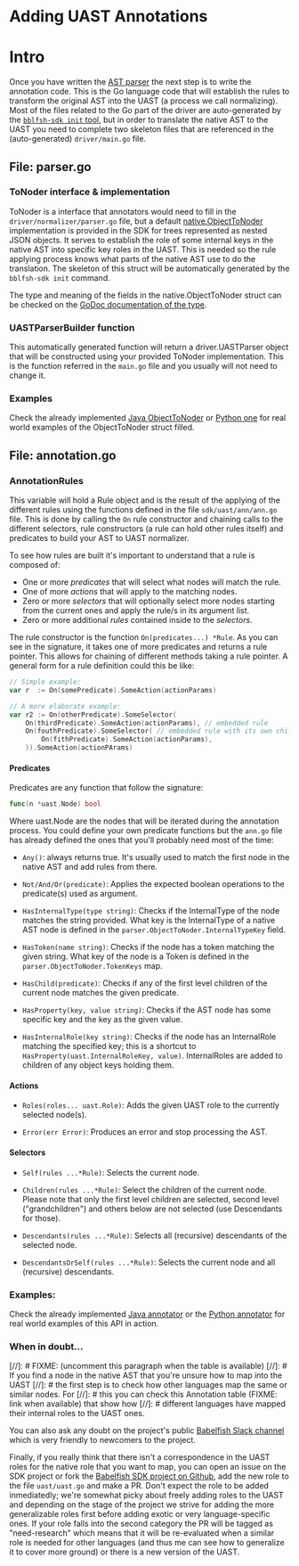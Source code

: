 # Adding UAST Annotations

# Intro

Once you have written the [AST parser](sdk.md) the next step is to write
the annotation code. This is the Go language code that will establish the rules to
transform the original AST into the UAST (a process we call normalizing). Most of
the files related to the Go part of the driver are auto-generated by the
[`bblfsh-sdk init` tool](sdk.md), but in order to translate the native AST
to the UAST you need to complete two skeleton files that are referenced in the
(auto-generated) `driver/main.go` file.

## File: parser.go

### ToNoder interface & implementation

ToNoder is a interface that annotators would need to fill in the
`driver/normalizer/parser.go` file, but a default
[native.ObjectToNoder](https://godoc.org/github.com/bblfsh/sdk/protocol/native#ObjectToNoder)
implementation is provided in the SDK for trees represented as nested JSON
objects. It serves to establish the role of some internal keys in the native AST
into specific key roles in the UAST. This is needed so the rule applying process
knows what parts of the native AST use to do the translation. The skeleton of this
struct will be automatically generated by the `bblfsh-sdk init` command. 

The type and meaning of the fields in the native.ObjectToNoder struct can be
checked on the [GoDoc documentation of the
type](https://godoc.org/github.com/bblfsh/sdk/protocol/native#ObjectToNoder).

### UASTParserBuilder function

This automatically generated function will return a driver.UASTParser object that
will be constructed using your provided ToNoder implementation. This is the
function referred in the `main.go` file and you usually will not need to change it.

### Examples

Check the already implemented [Java
ObjectToNoder](https://github.com/bblfsh/java-driver/blob/master/driver/normalizer/parser.go)
or [Python
one](https://github.com/bblfsh/python-driver/blob/master/driver/normalizer/parser.go)
for real world examples of the ObjectToNoder struct filled.

## File: annotation.go

### AnnotationRules 

This variable will hold a Rule object and is the result of the applying of the
different rules using the functions defined in the file ``sdk/uast/ann/ann.go``
file. This is done by calling the `On` rule constructor and chaining calls to the
different selectors, rule constructors (a rule can hold other rules itself) and
predicates to build your AST to UAST normalizer.

To see how rules are built it's important to understand that a rule is composed
of:

- One or more *predicates* that will select what nodes will match the rule.
- One of more *actions* that will apply to the matching nodes.
- Zero or more *selectors* that will optionally select more nodes starting
  from the current ones and apply the rule/s in its argument list.
- Zero or more additional *rules* contained inside to the *selectors*.

The rule constructor is the function `On(predicates...) *Rule`. As you can see
in the signature, it takes one of more predicates and returns a rule pointer. This 
allows for chaining of different methods taking a rule pointer. A general form
for a rule definition could this be like:

```go
// Simple example:
var r  := On(somePredicate).SomeAction(actionParams)

// A more elaborate example:
var r2 := On(otherPredicate).SomeSelector(
    On(thirdPredicate).SomeAction(actionParams), // embedded rule
    On(fouthPredicate).SomeSelector( // embedded rule with its own childs
        On(fithPredicate).SomeAction(actionParams),
    )).SomeAction(actionPArams)
```

#### Predicates

Predicates are any function that follow the signature: 

```go
func(n *uast.Node) bool
```

Where uast.Node are the nodes that will be iterated during the annotation
process. You could define your own predicate functions but the `ann.go` file
has already defined the ones that you'll probably need most of the time:

- `Any()`: always returns true. It's usually used to match the first node in 
  the native AST and add rules from there.

- `Not/And/Or(predicate)`: Applies the expected boolean operations to 
  the predicate(s) used as argument.

- `HasInternalType(type string)`: Checks if the InternalType of the node matches
  the string provided. What key is the InternalType of a native AST node is 
  defined in the `parser.ObjectToNoder.InternalTypeKey` field.

- `HasToken(name string)`: Checks if the node has a token matching the given
  string. What key of the node is a Token is defined in the 
  `parser.ObjectToNoder.TokenKeys` map.

- `HasChild(predicate)`: Checks if any of the first level children of
  the current node matches the given predicate.

- `HasProperty(key, value string)`: Checks if the AST node has some specific key
  and the key as the given value.

- `HasInternalRole(key string)`: Checks if the node has an InternalRole matching
  the specified key; this is a shortcut to `HasProperty(uast.InternalRoleKey,
  value)`. InternalRoles are added to children of any object keys holding them.

#### Actions

- `Roles(roles... uast.Role)`: Adds the given UAST role to the currently
  selected node(s).

- `Error(err Error)`: Produces an error and stop processing the AST.

#### Selectors

- `Self(rules ...*Rule)`: Selects the current node.

- `Children(rules ...*Rule)`: Select the children of the current node. Please note
   that only the first level children are selected, second level ("grandchildren")
   and others below are not selected (use Descendants for those).

- `Descendants(rules ...*Rule)`: Selects all (recursive) descendants of the
  selected node.

- `DescendantsOrSelf(rules ...*Rule)`: Selects the current node and all
  (recursive) descendants.

### Examples:

Check the already implemented [Java
annotator](https://github.com/bblfsh/java-driver/blob/master/driver/normalizer/annotation.go)
or the [Python
annotator](https://github.com/bblfsh/python-driver/blob/master/driver/normalizer/annotation.go)
for real world examples of this API in action.

### When in doubt...

[//]: # FIXME: (uncomment this paragraph when the table is available)
[//]: # If you find a node in the native AST that you're unsure how to map into the UAST
[//]: # the first step is to check how other languages map the same or similar nodes.  For
[//]: # this you can check this Annotation table (FIXME: link when available) that show how
[//]: # different languages have mapped their internal roles to the UAST ones.

You can also ask any doubt on the project's public [Babelfish Slack
channel](https://sourced-community.slack.com/join/shared_invite/MTkwNTM0ODEyODIzLTE0OTYxMzc5NTMtODRhMDYyNzAyYQ)
which is very friendly to newcomers to the project.

Finally, if you really think that there isn't a correspondence in the UAST roles
for the native role that you want to map, you can open an issue on the SDK project
or fork the [Babelfish SDK project
on Github](https://github.com/bblfsh/sdk), add the new role to the file
`uast/uast.go` and make a PR. Don't expect the role to be added inmediatedly;
we're somewhat picky about freely adding roles to the UAST and depending on the
stage of the project we strive for adding the more generalizable roles first
before adding exotic or very language-specific ones. If your role falls into the
second category the PR will be tagged as "need-research" which means that it will
be re-evaluated when a similar role is needed for other languages (and thus me can
see how to generalize it to cover more ground) or there is a new version of the
UAST.
